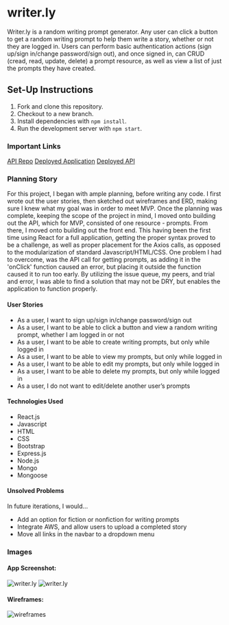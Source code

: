 # writer.ly

Writer.ly is a random writing prompt generator. Any user can click a button to
get a random writing prompt to help them write a story, whether or not they are
logged in. Users can perform basic authentication actions (sign up/sign in/change
password/sign out), and once signed in, can CRUD (cread, read, update, delete) a
prompt resource, as well as view a list of just the prompts they have created.

## Set-Up Instructions

1. Fork and clone this repository.
1. Checkout to a new branch.
1. Install dependencies with `npm install`.
1. Run the development server with `npm start`.

### Important Links

[API Repo](https://github.com/torystosse/writerly-api)
[Deployed Application](https://torystosse.github.io/writerly-client/#/)
[Deployed API](https://secure-ravine-42479.herokuapp.com)

### Planning Story

For this project, I began with ample planning, before writing any code. I first
wrote out the user stories, then sketched out wireframes and ERD, making sure I
knew what my goal was in order to meet MVP. Once the planning was complete,
keeping the scope of the project in mind, I moved onto building out the API,
which for MVP, consisted of one resource - prompts. From there, I moved onto building
out the front end. This having been the first time using React for a full application,
getting the proper syntax proved to be a challenge, as well as proper placement
for the Axios calls, as opposed to the modularization of standard Javascript/HTML/CSS.
One problem I had to overcome, was the API call for getting prompts, as adding it
in the 'onClick' function caused an error, but placing it outside the function caused
it to run too early. By utilizing the issue queue, my peers, and trial and error,
I was able to find a solution that may not be DRY, but enables the application
to function properly.



#### User Stories
- As a user, I want to sign up/sign in/change password/sign out
- As a user, I want to be able to click a button and view a random writing prompt, whether I am logged in or not
- As a user, I want to be able to create writing prompts, but only while logged in
- As a user, I want to be able to view my prompts, but only while logged in
- As a user, I want to be able to edit my prompts, but only while logged in
- As a user, I want to be able to delete my prompts, but only while logged in
- As a user, I do not want to edit/delete another user’s prompts




#### Technologies Used
- React.js
- Javascript
- HTML
- CSS
- Bootstrap
- Express.js
- Node.js
- Mongo
- Mongoose



#### Unsolved Problems
In future iterations, I would...
- Add an option for fiction or nonfiction for writing prompts
- Integrate AWS, and allow users to upload a completed story
- Move all links in the navbar to a dropdown menu



### Images

#### App Screenshot:

![writer.ly](https://imgur.com/a/tdGzYzd)
![writer.ly](https://imgur.com/a/xypq3KB)

#### Wireframes:

![wireframes](https://i.imgur.com/HA6y0Ab.jpg?2)
